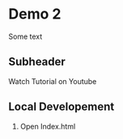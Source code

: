 # Demo 2

Some text

## Subheader

Watch Tutorial on Youtube

## Local Developement

1. Open Index.html